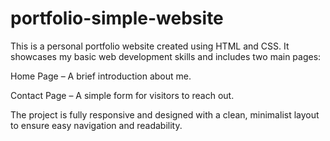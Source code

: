 # portfolio-simple-website
This is a personal portfolio website created using HTML and CSS. It showcases my basic web development skills and includes two main pages:

Home Page – A brief introduction about me.

Contact Page – A simple form for visitors to reach out.

The project is fully responsive and designed with a clean, minimalist layout to ensure easy navigation and readability.
